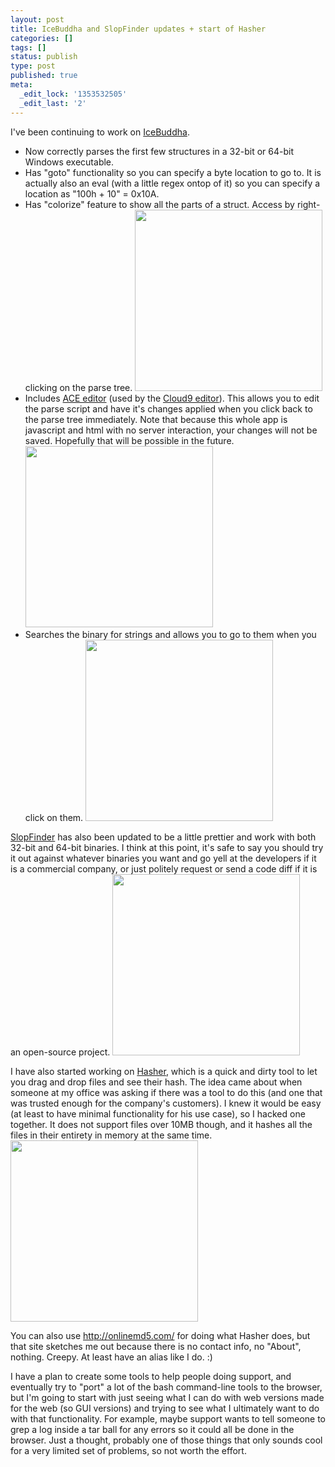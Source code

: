 ```yaml
---
layout: post
title: IceBuddha and SlopFinder updates + start of Hasher
categories: []
tags: []
status: publish
type: post
published: true
meta:
  _edit_lock: '1353532505'
  _edit_last: '2'
---
```

I've been continuing to work on <a href="http://icebuddha.com">IceBuddha</a>.
<ul>
<li>Now correctly parses the first few structures in a 32-bit or 64-bit Windows executable.
<li>Has "goto" functionality so you can specify a byte location to go to.  It is actually also an eval (with a little regex ontop of it) so you can specify a location as "100h + 10" = 0x10A.
<li>Has "colorize" feature to show all the parts of a struct. Access by right-clicking on the parse tree.
<a href="http://0xdabbad00.com/wp-content/uploads/2012/11/icebuddha1.png"><img src="http://0xdabbad00.com/wp-content/uploads/2012/11/icebuddha1-300x290.png" alt="" title="Colorize" width="300" height="290" class="alignnone size-medium wp-image-534" /></a>
<li>Includes <a href="http://ace.ajax.org/#nav=about">ACE editor</a> (used by the <a href="https://c9.io/">Cloud9 editor</a>).  This allows you to edit the parse script and have it's changes applied when you click back to the parse tree immediately.  Note that because this whole app is javascript and html with no server interaction, your changes will not be saved.  Hopefully that will be possible in the future.
<a href="http://0xdabbad00.com/wp-content/uploads/2012/11/icebuddha2.png"><img src="http://0xdabbad00.com/wp-content/uploads/2012/11/icebuddha2-300x290.png" alt="" title="Ace editor" width="300" height="290" class="alignnone size-medium wp-image-536" /></a>
<li>Searches the binary for strings and allows you to go to them when you click on them.
<a href="http://0xdabbad00.com/wp-content/uploads/2012/11/icebuddha3.png"><img src="http://0xdabbad00.com/wp-content/uploads/2012/11/icebuddha3-300x290.png" alt="" title="Strings" width="300" height="290" class="alignnone size-medium wp-image-537" /></a>
</ul>

<a href="http://icebuddha.com/slopfinder.htm">SlopFinder</a> has also been updated to be a little prettier and work with both 32-bit and 64-bit binaries.  I think at this point, it's safe to say you should try it out against whatever binaries you want and go yell at the developers if it is a commercial company, or just politely request or send a code diff if it is an open-source project.
<a href="http://0xdabbad00.com/wp-content/uploads/2012/11/slopfinder3.png"><img src="http://0xdabbad00.com/wp-content/uploads/2012/11/slopfinder3-300x290.png" alt="" title="SlopFinder" width="300" height="290" class="alignnone size-medium wp-image-540" /></a>

I have also started working on <a href="http://icebuddha.com/hasher.htm">Hasher</a>, which is a quick and dirty tool to let you drag and drop files and see their hash.  The idea came about when someone at my office was asking if there was a tool to do this (and one that was trusted enough for the company's customers).  I knew it would be easy (at least to have minimal functionality for his use case), so I hacked one together.  It does not support files over 10MB though, and it hashes all the files in their entirety in memory at the same time.
<a href="http://0xdabbad00.com/wp-content/uploads/2012/11/Hasher.png"><img src="http://0xdabbad00.com/wp-content/uploads/2012/11/Hasher-300x290.png" alt="" title="Hasher" width="300" height="290" class="alignnone size-medium wp-image-542" /></a>

You can also use <a href="http://onlinemd5.com/">http://onlinemd5.com/</a> for doing what Hasher does, but that site sketches me out because there is no contact info, no "About", nothing.  Creepy.  At least have an alias like I do. :)

I have a plan to create some tools to help people doing support, and eventually try to "port" a lot of the bash command-line tools to the browser, but I'm going to start with just seeing what I can do with web versions made for the web (so GUI versions) and trying to see what I ultimately want to do with that functionality.  For example, maybe support wants to tell someone to grep a log inside a tar ball for any errors so it could all be done in the browser.  Just a thought, probably one of those things that only sounds cool for a very limited set of problems, so not worth the effort.
